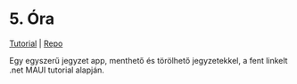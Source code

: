 # 5. Óra

[Tutorial](https://learn.microsoft.com/en-us/dotnet/maui/tutorials/notes-app/) | [Repo](https://github.com/Etereke/Notes/tree/main/Notes)

Egy egyszerű jegyzet app, menthető és törölhető jegyzetekkel, a fent linkelt .net MAUI tutorial alapján.
